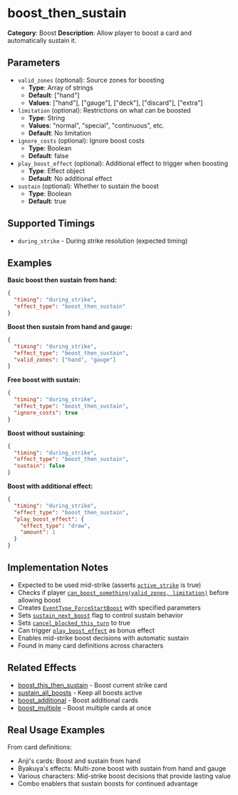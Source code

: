 # boost_then_sustain

**Category**: Boost
**Description**: Allow player to boost a card and automatically sustain it.

## Parameters

- `valid_zones` (optional): Source zones for boosting
  - **Type**: Array of strings
  - **Default**: ["hand"]
  - **Values**: ["hand"], ["gauge"], ["deck"], ["discard"], ["extra"]
- `limitation` (optional): Restrictions on what can be boosted
  - **Type**: String
  - **Values**: "normal", "special", "continuous", etc.
  - **Default**: No limitation
- `ignore_costs` (optional): Ignore boost costs
  - **Type**: Boolean
  - **Default**: false
- `play_boost_effect` (optional): Additional effect to trigger when boosting
  - **Type**: Effect object
  - **Default**: No additional effect
- `sustain` (optional): Whether to sustain the boost
  - **Type**: Boolean
  - **Default**: true

## Supported Timings

- `during_strike` - During strike resolution (expected timing)

## Examples

**Basic boost then sustain from hand:**
```json
{
  "timing": "during_strike",
  "effect_type": "boost_then_sustain"
}
```

**Boost then sustain from hand and gauge:**
```json
{
  "timing": "during_strike",
  "effect_type": "boost_then_sustain",
  "valid_zones": ["hand", "gauge"]
}
```

**Free boost with sustain:**
```json
{
  "timing": "during_strike",
  "effect_type": "boost_then_sustain",
  "ignore_costs": true
}
```

**Boost without sustaining:**
```json
{
  "timing": "during_strike",
  "effect_type": "boost_then_sustain",
  "sustain": false
}
```

**Boost with additional effect:**
```json
{
  "timing": "during_strike",
  "effect_type": "boost_then_sustain",
  "play_boost_effect": {
    "effect_type": "draw",
    "amount": 1
  }
}
```

## Implementation Notes

- Expected to be used mid-strike (asserts [`active_strike`](../../scenes/core/local_game.gd:2118) is true)
- Checks if player [`can_boost_something(valid_zones, limitation)`](../../scenes/core/local_game.gd:2128) before allowing boost
- Creates [`EventType_ForceStartBoost`](../../scenes/core/local_game.gd:2129) with specified parameters
- Sets [`sustain_next_boost`](../../scenes/core/local_game.gd:2141) flag to control sustain behavior
- Sets [`cancel_blocked_this_turn`](../../scenes/core/local_game.gd:2142) to true
- Can trigger [`play_boost_effect`](../../scenes/core/local_game.gd:2137) as bonus effect
- Enables mid-strike boost decisions with automatic sustain
- Found in many card definitions across characters

## Related Effects

- [boost_this_then_sustain](boost_this_then_sustain.md) - Boost current strike card
- [sustain_all_boosts](sustain_all_boosts.md) - Keep all boosts active
- [boost_additional](boost_additional.md) - Boost additional cards
- [boost_multiple](boost_multiple.md) - Boost multiple cards at once

## Real Usage Examples

From card definitions:
- Anji's cards: Boost and sustain from hand
- Byakuya's effects: Multi-zone boost with sustain from hand and gauge
- Various characters: Mid-strike boost decisions that provide lasting value
- Combo enablers that sustain boosts for continued advantage